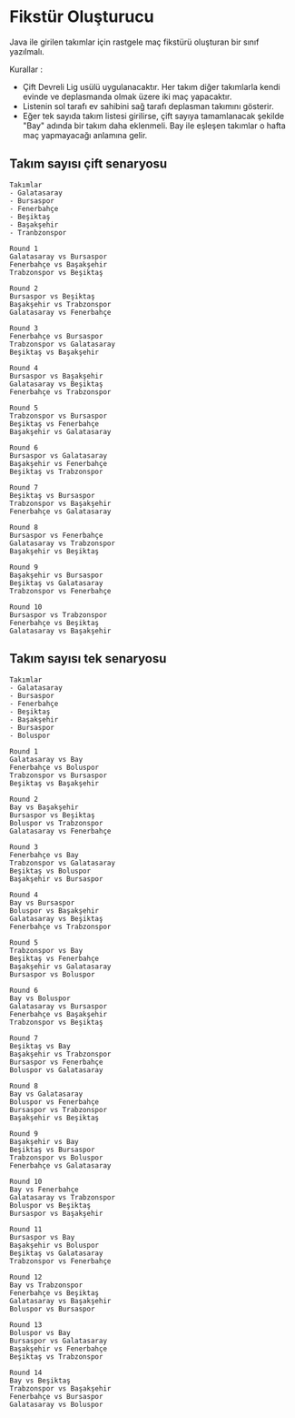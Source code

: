 # Fikstür Oluşturucu

Java ile girilen takımlar için rastgele maç fikstürü oluşturan bir sınıf yazılmalı.

Kurallar :

- Çift Devreli Lig usülü uygulanacaktır. Her takım diğer takımlarla kendi evinde ve deplasmanda olmak üzere iki maç yapacaktır.
- Listenin sol tarafı ev sahibini sağ tarafı deplasman takımını gösterir.
- Eğer tek sayıda takım listesi girilirse, çift sayıya tamamlanacak şekilde "Bay" adında bir takım daha eklenmeli. Bay ile eşleşen takımlar o hafta maç
  yapmayacağı anlamına gelir.

## Takım sayısı çift senaryosu

```
Takımlar
- Galatasaray
- Bursaspor
- Fenerbahçe
- Beşiktaş
- Başakşehir
- Tranbzonspor

Round 1
Galatasaray vs Bursaspor
Fenerbahçe vs Başakşehir
Trabzonspor vs Beşiktaş

Round 2
Bursaspor vs Beşiktaş
Başakşehir vs Trabzonspor
Galatasaray vs Fenerbahçe

Round 3
Fenerbahçe vs Bursaspor
Trabzonspor vs Galatasaray
Beşiktaş vs Başakşehir

Round 4
Bursaspor vs Başakşehir
Galatasaray vs Beşiktaş
Fenerbahçe vs Trabzonspor

Round 5
Trabzonspor vs Bursaspor
Beşiktaş vs Fenerbahçe
Başakşehir vs Galatasaray

Round 6
Bursaspor vs Galatasaray
Başakşehir vs Fenerbahçe
Beşiktaş vs Trabzonspor

Round 7
Beşiktaş vs Bursaspor
Trabzonspor vs Başakşehir
Fenerbahçe vs Galatasaray

Round 8
Bursaspor vs Fenerbahçe
Galatasaray vs Trabzonspor
Başakşehir vs Beşiktaş

Round 9
Başakşehir vs Bursaspor
Beşiktaş vs Galatasaray
Trabzonspor vs Fenerbahçe

Round 10
Bursaspor vs Trabzonspor
Fenerbahçe vs Beşiktaş
Galatasaray vs Başakşehir
```

## Takım sayısı tek senaryosu

```
Takımlar
- Galatasaray
- Bursaspor
- Fenerbahçe
- Beşiktaş
- Başakşehir
- Bursaspor
- Boluspor

Round 1
Galatasaray vs Bay
Fenerbahçe vs Boluspor
Trabzonspor vs Bursaspor
Beşiktaş vs Başakşehir

Round 2
Bay vs Başakşehir
Bursaspor vs Beşiktaş
Boluspor vs Trabzonspor
Galatasaray vs Fenerbahçe

Round 3
Fenerbahçe vs Bay
Trabzonspor vs Galatasaray
Beşiktaş vs Boluspor
Başakşehir vs Bursaspor

Round 4
Bay vs Bursaspor
Boluspor vs Başakşehir
Galatasaray vs Beşiktaş
Fenerbahçe vs Trabzonspor

Round 5
Trabzonspor vs Bay
Beşiktaş vs Fenerbahçe
Başakşehir vs Galatasaray
Bursaspor vs Boluspor

Round 6
Bay vs Boluspor
Galatasaray vs Bursaspor
Fenerbahçe vs Başakşehir
Trabzonspor vs Beşiktaş

Round 7
Beşiktaş vs Bay
Başakşehir vs Trabzonspor
Bursaspor vs Fenerbahçe
Boluspor vs Galatasaray

Round 8
Bay vs Galatasaray
Boluspor vs Fenerbahçe
Bursaspor vs Trabzonspor
Başakşehir vs Beşiktaş

Round 9
Başakşehir vs Bay
Beşiktaş vs Bursaspor
Trabzonspor vs Boluspor
Fenerbahçe vs Galatasaray

Round 10
Bay vs Fenerbahçe
Galatasaray vs Trabzonspor
Boluspor vs Beşiktaş
Bursaspor vs Başakşehir

Round 11
Bursaspor vs Bay
Başakşehir vs Boluspor
Beşiktaş vs Galatasaray
Trabzonspor vs Fenerbahçe

Round 12
Bay vs Trabzonspor
Fenerbahçe vs Beşiktaş
Galatasaray vs Başakşehir
Boluspor vs Bursaspor

Round 13
Boluspor vs Bay
Bursaspor vs Galatasaray
Başakşehir vs Fenerbahçe
Beşiktaş vs Trabzonspor

Round 14
Bay vs Beşiktaş
Trabzonspor vs Başakşehir
Fenerbahçe vs Bursaspor
Galatasaray vs Boluspor
```
